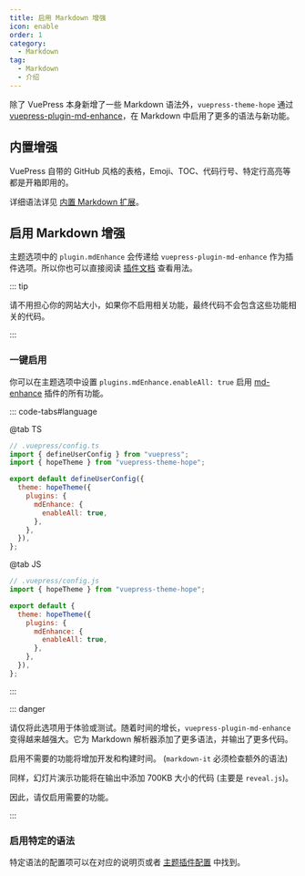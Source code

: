 ```yaml
---
title: 启用 Markdown 增强
icon: enable
order: 1
category:
  - Markdown
tag:
  - Markdown
  - 介绍
---
```


除了 VuePress 本身新增了一些 Markdown 语法外，`vuepress-theme-hope` 通过 [vuepress-plugin-md-enhance][md-enhance]，在 Markdown 中启用了更多的语法与新功能。

<!-- more -->

## 内置增强

VuePress 自带的 GitHub 风格的表格，Emoji、TOC、代码行号、特定行高亮等都是开箱即用的。

详细语法详见 [内置 Markdown 扩展](../../cookbook/vuepress/markdown.md)。

## 启用 Markdown 增强

主题选项中的 `plugin.mdEnhance` 会传递给 `vuepress-plugin-md-enhance` 作为插件选项。所以你也可以直接阅读 [插件文档][md-enhance] 查看用法。

::: tip

请不用担心你的网站大小，如果你不启用相关功能，最终代码不会包含这些功能相关的代码。

:::

### 一键启用

你可以在主题选项中设置 `plugins.mdEnhance.enableAll: true` 启用 [md-enhance][md-enhance] 插件的所有功能。

::: code-tabs#language

@tab TS

```js {8-10}
// .vuepress/config.ts
import { defineUserConfig } from "vuepress";
import { hopeTheme } from "vuepress-theme-hope";

export default defineUserConfig({
  theme: hopeTheme({
    plugins: {
      mdEnhance: {
        enableAll: true,
      },
    },
  }),
};
```

@tab JS

```js {7-9}
// .vuepress/config.js
import { hopeTheme } from "vuepress-theme-hope";

export default {
  theme: hopeTheme({
    plugins: {
      mdEnhance: {
        enableAll: true,
      },
    },
  }),
};
```

:::

::: danger

请仅将此选项用于体验或测试。随着时间的增长，`vuepress-plugin-md-enhance` 变得越来越强大。它为 Markdown 解析器添加了更多语法，并输出了更多代码。

启用不需要的功能将增加开发和构建时间。 (`markdown-it` 必须检查额外的语法)

同样，幻灯片演示功能将在输出中添加 700KB 大小的代码 (主要是 `reveal.js`)。

因此，请仅启用需要的功能。

:::

### 启用特定的语法

特定语法的配置项可以在对应的说明页或者 [主题插件配置](../../config/plugins/md-enhance.md) 中找到。

[md-enhance]: https://vuepress-theme-hope.github.io/v2/md-enhance/zh/
